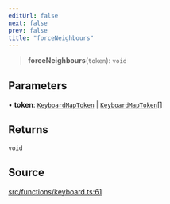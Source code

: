 ```yaml
---
editUrl: false
next: false
prev: false
title: "forceNeighbours"
---
```


> **forceNeighbours**(`token`): `void`

## Parameters

• **token**: [`KeyboardMapToken`](/api/classes/keyboardmaptoken/) \| [`KeyboardMapToken`](/api/classes/keyboardmaptoken/)[]

## Returns

`void`

## Source

[src/functions/keyboard.ts:61](https://github.com/relishinc/dill-pixel/blob/543438455c9a47928084300159416186c2aa1095/src/functions/keyboard.ts#L61)
